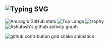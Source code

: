 ## ![Typing SVG](https://readme-typing-svg.demolab.com?font=Fira+Code&size=25&duration=5000&pause=1000&vCenter=true&width=435&lines=Have+a+nice+day!)


![Anurag's GitHub stats](https://github-readme-stats.vercel.app/api?username=Chen-77&show_icons=true&theme=tokyonight)
![Top Langs](https://github-readme-stats.vercel.app/api/top-langs/?username=Chen-77&layout=donut&theme=tokyonight)
![trophy](https://github-profile-trophy.vercel.app/?username=Chen-77&title=-Reviews&theme=algolia)
![Ashutosh's github activity graph](https://github-readme-activity-graph.vercel.app/graph?username=Chen-77&theme=react-dark)

<picture>
  <source media="(prefers-color-scheme: dark)" srcset="https://raw.githubusercontent.com/Chen-77/Chen-77/output/github-contribution-grid-snake-dark.svg">
  <source media="(prefers-color-scheme: light)" srcset="https://raw.githubusercontent.com/Chen-77/Chen-77/output/github-contribution-grid-snake.svg">
  <img alt="github contribution grid snake animation" src="https://raw.githubusercontent.com/Chen-77/Chen-77/output/github-contribution-grid-snake.svg">
</picture>


<!--
**Chen-77/Chen-77** is a ✨ _special_ ✨ repository because its `README.md` (this file) appears on your GitHub profile.

Here are some ideas to get you started:

- 🔭 I’m currently working on ...
- 🌱 I’m currently learning ...
- 👯 I’m looking to collaborate on ...
- 🤔 I’m looking for help with ...
- 💬 Ask me about ...
- 📫 How to reach me: ...
- 😄 Pronouns: ...
- ⚡ Fun fact: ...
-->
